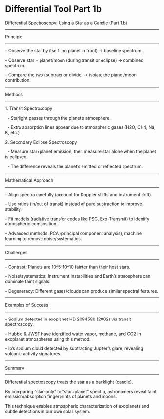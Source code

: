 # Differential Tool Part 1b



Differential Spectroscopy: Using a Star as a Candle (Part 1.b)



------------------------------------------------------------

Principle

------------------------------------------------------------

\- Observe the star by itself (no planet in front) → baseline spectrum.

\- Observe star + planet/moon (during transit or eclipse) → combined spectrum.

\- Compare the two (subtract or divide) → isolate the planet/moon contribution.



------------------------------------------------------------

Methods

------------------------------------------------------------

1\. Transit Spectroscopy

&nbsp;  - Starlight passes through the planet’s atmosphere.

&nbsp;  - Extra absorption lines appear due to atmospheric gases (H2O, CH4, Na, K, etc.).



2\. Secondary Eclipse Spectroscopy

&nbsp;  - Measure star+planet emission, then measure star alone when the planet is eclipsed.

&nbsp;  - The difference reveals the planet’s emitted or reflected spectrum.



------------------------------------------------------------

Mathematical Approach

------------------------------------------------------------

\- Align spectra carefully (account for Doppler shifts and instrument drift).

\- Use ratios (in/out of transit) instead of pure subtraction to improve stability.

\- Fit models (radiative transfer codes like PSG, Exo-Transmit) to identify atmospheric composition.

\- Advanced methods: PCA (principal component analysis), machine learning to remove noise/systematics.



------------------------------------------------------------

Challenges

------------------------------------------------------------

\- Contrast: Planets are 10^5–10^10 fainter than their host stars.

\- Noise/systematics: Instrument instabilities and Earth’s atmosphere can dominate faint signals.

\- Degeneracy: Different gases/clouds can produce similar spectral features.



------------------------------------------------------------

Examples of Success

------------------------------------------------------------

\- Sodium detected in exoplanet HD 209458b (2002) via transit spectroscopy.

\- Hubble \& JWST have identified water vapor, methane, and CO2 in exoplanet atmospheres using this method.

\- Io’s sodium cloud detected by subtracting Jupiter’s glare, revealing volcanic activity signatures.



------------------------------------------------------------

Summary

------------------------------------------------------------

Differential spectroscopy treats the star as a backlight (candle).

By comparing “star-only” to “star+planet” spectra, astronomers reveal faint emission/absorption fingerprints of planets and moons.

This technique enables atmospheric characterization of exoplanets and subtle detections in our own solar system.



